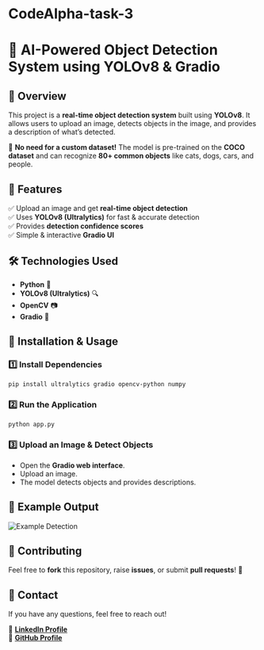 # CodeAlpha-task-3
# 🚀 AI-Powered Object Detection System using YOLOv8 & Gradio  

## 📌 Overview  
This project is a **real-time object detection system** built using **YOLOv8**. It allows users to upload an image, detects objects in the image, and provides a description of what’s detected.  

🚀 **No need for a custom dataset!** The model is pre-trained on the **COCO dataset** and can recognize **80+ common objects** like cats, dogs, cars, and people.  

## 🎯 Features  
✅ Upload an image and get **real-time object detection**  
✅ Uses **YOLOv8 (Ultralytics)** for fast & accurate detection  
✅ Provides **detection confidence scores**  
✅ Simple & interactive **Gradio UI**  

## 🛠️ Technologies Used  
- **Python** 🐍  
- **YOLOv8 (Ultralytics)** 🔍  
- **OpenCV** 📷  
- **Gradio** 🎨  

## 🚀 Installation & Usage  

### 1️⃣ **Install Dependencies**  
```bash
pip install ultralytics gradio opencv-python numpy
```

### 2️⃣ **Run the Application**  
```bash
python app.py
```

### 3️⃣ **Upload an Image & Detect Objects**  
- Open the **Gradio web interface**.  
- Upload an image.  
- The model detects objects and provides descriptions.  

## 📸 Example Output  
![Example Detection](https://your-image-url.com/example.jpg)  

## 🤝 Contributing  
Feel free to **fork** this repository, raise **issues**, or submit **pull requests**! 🚀  

## 📩 Contact  
If you have any questions, feel free to reach out!  

🔗 **[LinkedIn Profile](https://www.linkedin.com/in/laraib-irfan-796340260/)**  
🔗 **[GitHub Profile](https://github.com/laraibirfan2004)**  
